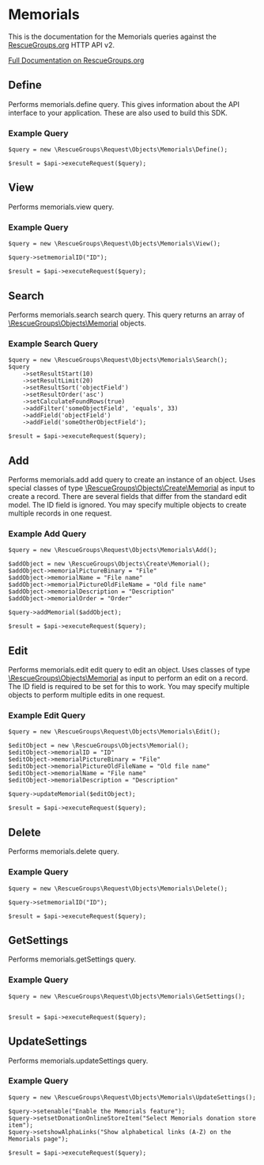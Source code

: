 # Memorials

This is the documentation for the Memorials queries against the [RescueGroups.org](https://www.rescuegroups.org/) HTTP API v2.

[Full Documentation on RescueGroups.org](https://userguide.rescuegroups.org/display/APIDG/Object+definitions#Objectdefinitions-memorials)

## Define
Performs memorials.define query. This gives information about the API interface to your application. These are also used to build this SDK.

### Example Query

    $query = new \RescueGroups\Request\Objects\Memorials\Define();

    $result = $api->executeRequest($query);
## View
Performs memorials.view query.

### Example Query

    $query = new \RescueGroups\Request\Objects\Memorials\View();

    $query->setmemorialID("ID");

    $result = $api->executeRequest($query);

## Search
Performs memorials.search search query. This query returns an array of [\RescueGroups\Objects\Memorial](../../../src/Objects/Memorial.php) objects.

### Example Search Query

    $query = new \RescueGroups\Request\Objects\Memorials\Search();
    $query
        ->setResultStart(10)
        ->setResultLimit(20)
        ->setResultSort('objectField')
        ->setResultOrder('asc')
        ->setCalculateFoundRows(true)
        ->addFilter('someObjectField', 'equals', 33)
        ->addField('objectField')
        ->addField('someOtherObjectField');

    $result = $api->executeRequest($query);
## Add
Performs memorials.add add query to create an instance of an object. Uses special classes of type [\RescueGroups\Objects\Create\Memorial](../../../src/Objects/Memorial.php) as input to create a record. There are several fields that differ from the standard edit model. The ID field is ignored. You may specify multiple objects to create multiple records in one request.

### Example Add Query

    $query = new \RescueGroups\Request\Objects\Memorials\Add();

    $addObject = new \RescueGroups\Objects\Create\Memorial();
    $addObject->memorialPictureBinary = "File"
    $addObject->memorialName = "File name"
    $addObject->memorialPictureOldFileName = "Old file name"
    $addObject->memorialDescription = "Description"
    $addObject->memorialOrder = "Order"

    $query->addMemorial($addObject);

    $result = $api->executeRequest($query);
## Edit
Performs memorials.edit edit query to edit an object. Uses classes of type [\RescueGroups\Objects\Memorial](../../../src/Objects/Memorial.php) as input to perform an edit on a record. The ID field is required to be set for this to work. You may specify multiple objects to perform multiple edits in one request.

### Example Edit Query

    $query = new \RescueGroups\Request\Objects\Memorials\Edit();

    $editObject = new \RescueGroups\Objects\Memorial();
    $editObject->memorialID = "ID"
    $editObject->memorialPictureBinary = "File"
    $editObject->memorialPictureOldFileName = "Old file name"
    $editObject->memorialName = "File name"
    $editObject->memorialDescription = "Description"

    $query->updateMemorial($editObject);

    $result = $api->executeRequest($query);
## Delete
Performs memorials.delete query.

### Example Query

    $query = new \RescueGroups\Request\Objects\Memorials\Delete();

    $query->setmemorialID("ID");

    $result = $api->executeRequest($query);

## GetSettings
Performs memorials.getSettings query.

### Example Query

    $query = new \RescueGroups\Request\Objects\Memorials\GetSettings();


    $result = $api->executeRequest($query);

## UpdateSettings
Performs memorials.updateSettings query.

### Example Query

    $query = new \RescueGroups\Request\Objects\Memorials\UpdateSettings();

    $query->setenable("Enable the Memorials feature");
    $query->setsetDonationOnlineStoreItem("Select Memorials donation store item");
    $query->setshowAlphaLinks("Show alphabetical links (A-Z) on the Memorials page");

    $result = $api->executeRequest($query);

